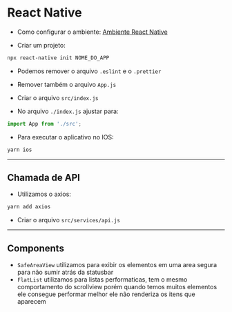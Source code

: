 # React Native

- Como configurar o ambiente: [Ambiente React Native](https://react-native.rocketseat.dev/)

- Criar um projeto:

```bash
npx react-native init NOME_DO_APP
```

- Podemos remover o arquivo `.eslint` e o `.prettier`

- Remover também o arquivo `App.js`

- Criar o arquivo `src/index.js`
- No arquivo `./index.js` ajustar para:

```js
import App from './src';
```

- Para executar o aplicativo no IOS:

```bash
yarn ios
```

---

## Chamada de API

- Utilizamos o axios:

```bash
yarn add axios
```

- Criar o arquivo `src/services/api.js`

---

## Components

- `SafeAreaView` utilizamos para exibir os elementos em uma area segura para não sumir atrás da statusbar
- `FlatList` utilizamos para listas performaticas, tem o mesmo comportamento do scrollview porém quando temos muitos elementos ele consegue performar melhor ele não renderiza os itens que aparecem



